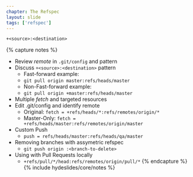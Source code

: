 ```yaml
---
chapter: The Refspec
layout: slide
tags: ['refspec']
---
```


    +<source>:<destination>


{% capture notes %}
* Review _remote_ in `.git/config` and pattern
* Discuss `+<source>:<destination>` pattern
    * Fast-forward example:
    * `git pull origin master:refs/heads/master`
    * Non-Fast-forward example:
    * `git pull origin +master:refs/heads/master`
* Multiple _fetch_ and targeted resources
* Edit .git/config and identify remote
    * Original: `fetch = +refs/heads/*:refs/remotes/origin/*`
    * Master-Only: `fetch = +refs/heads/master:refs/remotes/origin/master`
* Custom Push
    * `push = refs/heads/master:refs/heads/qa/master`
* Removing branches with assymetric refspec
    * `git push origin :<branch-to-delete>`
* Using with Pull Requests locally
    * `+refs/pull/*/head:refs/remotes/origin/pull/*`
{% endcapture %}
{% include hydeslides/core/notes %}
